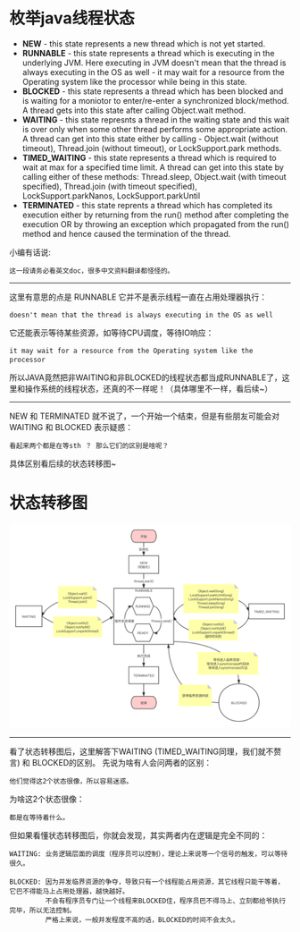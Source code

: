 # 枚举java线程状态

- <b>NEW</b> - this state represents a new thread which is not yet started.
- <b>RUNNABLE</b> - this state represents a thread which is executing in the underlying JVM. Here executing in JVM doesn't mean that the thread is always executing in the OS as well - it may wait for a resource from the Operating system like the processor while being in this state.
- <b>BLOCKED</b> - this state represents a thread which has been blocked and is waiting for a moniotor to enter/re-enter a synchronized block/method. A thread gets into this state after calling Object.wait method.
- <b>WAITING</b> - this state represnts a thread in the waiting state and this wait is over only when some other thread performs some appropriate action. A thread can get into this state either by calling - Object.wait (without timeout), Thread.join (without timeout), or LockSupport.park methods.
- <b>TIMED_WAITING</b> - this state represents a thread which is required to wait at max for a specified time limit. A thread can get into this state by calling either of these methods: Thread.sleep, Object.wait (with timeout specified), Thread.join (with timeout specified), LockSupport.parkNanos, LockSupport.parkUntil
- <b>TERMINATED</b> - this state reprents a thread which has completed its execution either by returning from the run() method after completing the execution OR by throwing an exception which propagated from the run() method and hence caused the termination of the thread.

小编有话说:
```
这一段请务必看英文doc，很多中文资料翻译都怪怪的。
```

---
这里有意思的点是 RUNNABLE 它并不是表示线程一直在占用处理器执行：
```
doesn't mean that the thread is always executing in the OS as well
```
它还能表示等待某些资源，如等待CPU调度，等待IO响应：
```
it may wait for a resource from the Operating system like the processor
```
所以JAVA竟然把非WAITING和非BLOCKED的线程状态都当成RUNNABLE了，这里和操作系统的线程状态，还真的不一样呢！（具体哪里不一样，看后续~）

---

NEW 和 TERMINATED 就不说了，一个开始一个结束，但是有些朋友可能会对WAITING 和 BLOCKED 表示疑惑：
```
看起来两个都是在等sth ？ 那么它们的区别是啥呢？
```
具体区别看后续的状态转移图~

# 状态转移图


![](../imgs/2021-03-23-Java线程转移图.png)

---

看了状态转移图后，这里解答下WAITING (TIMED_WAITING同理，我们就不赘言) 和 BLOCKED的区别。
先说为啥有人会问两者的区别：
```
他们觉得这2个状态很像，所以容易迷惑。
```
为啥这2个状态很像：
```
都是在等待着什么。
```
但如果看懂状态转移图后，你就会发现，其实两者内在逻辑是完全不同的：
```
WAITING: 业务逻辑层面的调度（程序员可以控制），理论上来说等一个信号的触发，可以等待很久。

BLOCKED: 因为并发临界资源的争夺，导致只有一个线程能占用资源，其它线程只能干等着，它巴不得能马上占用处理器，越快越好。
         不会有程序员专门让一个线程来BLOCKED住，程序员巴不得马上、立刻都给爷执行完毕，所以无法控制。
         严格上来说，一般并发程度不高的话，BLOCKED的时间不会太久。
```